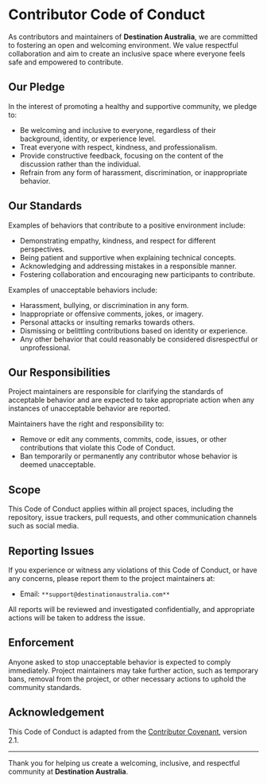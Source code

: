 # Contributor Code of Conduct

As contributors and maintainers of **Destination Australia**, we are committed to fostering an open and welcoming environment. We value respectful collaboration and aim to create an inclusive space where everyone feels safe and empowered to contribute.

## Our Pledge

In the interest of promoting a healthy and supportive community, we pledge to:

- Be welcoming and inclusive to everyone, regardless of their background, identity, or experience level.
- Treat everyone with respect, kindness, and professionalism.
- Provide constructive feedback, focusing on the content of the discussion rather than the individual.
- Refrain from any form of harassment, discrimination, or inappropriate behavior.

## Our Standards

Examples of behaviors that contribute to a positive environment include:

- Demonstrating empathy, kindness, and respect for different perspectives.
- Being patient and supportive when explaining technical concepts.
- Acknowledging and addressing mistakes in a responsible manner.
- Fostering collaboration and encouraging new participants to contribute.

Examples of unacceptable behaviors include:

- Harassment, bullying, or discrimination in any form.
- Inappropriate or offensive comments, jokes, or imagery.
- Personal attacks or insulting remarks towards others.
- Dismissing or belittling contributions based on identity or experience.
- Any other behavior that could reasonably be considered disrespectful or unprofessional.

## Our Responsibilities

Project maintainers are responsible for clarifying the standards of acceptable behavior and are expected to take appropriate action when any instances of unacceptable behavior are reported.

Maintainers have the right and responsibility to:

- Remove or edit any comments, commits, code, issues, or other contributions that violate this Code of Conduct.
- Ban temporarily or permanently any contributor whose behavior is deemed unacceptable.

## Scope

This Code of Conduct applies within all project spaces, including the repository, issue trackers, pull requests, and other communication channels such as social media.

## Reporting Issues

If you experience or witness any violations of this Code of Conduct, or have any concerns, please report them to the project maintainers at:

- Email: `**support@destinationaustralia.com**`

All reports will be reviewed and investigated confidentially, and appropriate actions will be taken to address the issue.

## Enforcement

Anyone asked to stop unacceptable behavior is expected to comply immediately. Project maintainers may take further action, such as temporary bans, removal from the project, or other necessary actions to uphold the community standards.

## Acknowledgement

This Code of Conduct is adapted from the [Contributor Covenant](https://www.contributor-covenant.org), version 2.1.

---

Thank you for helping us create a welcoming, inclusive, and respectful community at **Destination Australia**.